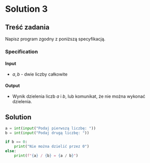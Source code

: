 # Solution 3

## Treść zadania

Napisz program zgodny z poniższą specyfikacją.

### Specification

#### Input

* $a, b$ - dwie liczby całkowite

#### Output

* Wynik dzielenia liczb $a$ i $b$, lub komunikat, że nie można wykonać dzielenia.

## Solution

```python
a = int(input("Podaj pierwszą liczbę: "))
b = int(input("Podaj drugą liczbę: "))

if b == 0:
    print("Nie można dzielić przez 0")
else:
    print(f"{a} / {b} = {a / b}")
```
